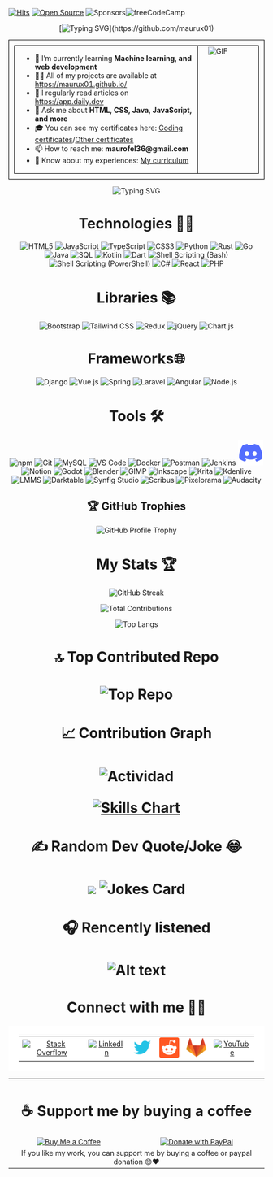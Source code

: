 [![Hits](https://hits.seeyoufarm.com/api/count/incr/badge.svg?url=https%3A%2F%2Fgithub.com%2FMaurux01&count_bg=%2334C09B&title_bg=%23555555&icon=github.svg&icon_color=%23EF602E&title=Viewers&edge_flat=false)](https://hits.seeyoufarm.com) [![Open Source](https://badges.frapsoft.com/os/v2/open-source.svg?v=103)](https://github.com/maurux01) ![Sponsors](https://img.shields.io/github/sponsors/maurux01?color=red&logo=githubsponsors)![freeCodeCamp](https://img.shields.io/badge/freeCodeCamp-0A0A23?logo=freecodecamp&logoColor=white)


<div align="center">
  
  [![Typing SVG](https://readme-typing-svg.herokuapp.com?font=Fira+Code&size=24&duration=4000&color=6FC3DF&lines=Hello,+I'm+Maurux01!;I+love+coding+and+technology.;Welcome+to+my+profile!)](https://github.com/maurux01)
<div align="center">
<table style="border: 1px solid black; width: 100%; padding: 10px;">
  <tr>
    <td style="border: 1px solid black; vertical-align: top; width: 75%; padding-left: 20px;">
      <ul style="list-style-type: disc; padding-left: 20px;">
        <li> 🌱 I’m currently learning <strong>Machine learning, and web development</strong></li>
        <li> 👨‍💻 All of my projects are available at <a href="https://maurux01.github.io/">https://maurux01.github.io/</a></li>
        <li> 📝 I regularly read articles on <a href="https://daily.dev/es">https://app.daily.dev</a></li>
        <li> 💬 Ask me about <strong>HTML, CSS, Java, JavaScript, and more</strong></li>
        <li> 🎓 You can see my certificates here: <a href="https://drive.google.com/drive/folders/1Sq5hnD3T1hJmHeicdiXK0TyH4OPDFrV3">Coding certificates</a>/<a href="https://drive.google.com/drive/folders/1yW6YV73z90q1kUUwXLvQkCM7AZ8X2lTO">Other certificates</a></li>
        <li>📫 How to reach me: <strong>maurofel36@gmail.com</strong></li>
        <li>📄 Know about my experiences: <a href="https://drive.google.com/file/d/1jWo6rGPY5Gjf7cLy88XKt0zkzlYzjoPM/view?usp=drive_link">My curriculum</a></li>
      </ul>
    </td>
    <td style="border: 1px solid black; vertical-align: top; width: 25%; padding-left: 20px;">
      <img src="https://media.giphy.com/media/qgQUggAC3Pfv687qPC/giphy.gif" width="250" alt="GIF">
    </td>
  </tr>
</table>
</div>

  ![Typing SVG](https://readme-typing-svg.herokuapp.com?font=Fira+Code&size=24&duration=4000&color=6FC3DF&lines=Industrial+Enginieer;and+Jr+Software+Egninieer)
<div align="center">
  <h1>Technologies 🧑‍💻</h1>
</div>
  <img src="https://cdn.jsdelivr.net/gh/devicons/devicon/icons/html5/html5-original.svg" alt="HTML5" width="40" height="40"/>
  <img src="https://cdn.jsdelivr.net/gh/devicons/devicon/icons/javascript/javascript-original.svg" alt="JavaScript" width="40" height="40"/>
  <img src="https://cdn.jsdelivr.net/gh/devicons/devicon/icons/typescript/typescript-original.svg" alt="TypeScript" width="40" height="40"/>
  <img src="https://cdn.jsdelivr.net/gh/devicons/devicon/icons/css3/css3-original.svg" alt="CSS3" width="40" height="40"/>
  <img src="https://cdn.jsdelivr.net/gh/devicons/devicon/icons/python/python-original.svg" 
  alt="Python" width="40" height="40"/>
  <img src="https://img.icons8.com/?size=256&id=DdsVMQpS0aaL&format=png" alt="Rust" width="40" height="40"/>
  <img src="https://cdn.jsdelivr.net/gh/devicons/devicon/icons/go/go-original.svg" alt="Go" width="40" height="40"/>
  <img src="https://cdn.jsdelivr.net/gh/devicons/devicon/icons/java/java-original.svg" alt="Java" width="40" height="40"/>
  <img src="https://cdn.jsdelivr.net/gh/devicons/devicon/icons/mysql/mysql-original.svg" alt="SQL" width="40" height="40"/>
  <img src="https://cdn.jsdelivr.net/gh/devicons/devicon/icons/kotlin/kotlin-original.svg" alt="Kotlin" width="40" height="40"/>
  <img src="https://cdn.jsdelivr.net/gh/devicons/devicon/icons/dart/dart-original.svg" alt="Dart" width="40" height="40"/>
  <img src="https://cdn.jsdelivr.net/gh/devicons/devicon/icons/bash/bash-original.svg" alt="Shell Scripting (Bash)" width="40" height="40"/>
  <img src="https://cdn.jsdelivr.net/gh/devicons/devicon/icons/powershell/powershell-original.svg" alt="Shell Scripting (PowerShell)" width="40" height="40"/>
  <img src="https://cdn.jsdelivr.net/gh/devicons/devicon/icons/csharp/csharp-original.svg" alt="C#" width="40" height="40"/>
  <img src="https://cdn.jsdelivr.net/gh/devicons/devicon/icons/react/react-original.svg" alt="React" width="40" height="40"/>
  <img src="https://cdn.jsdelivr.net/gh/devicons/devicon/icons/php/php-original.svg" alt="PHP" width="40" height="40"/>
  

<div align="center">
  <h1>Libraries 📚</h1>
</div>
  <img src="https://cdn.jsdelivr.net/gh/devicons/devicon/icons/bootstrap/bootstrap-original.svg" alt="Bootstrap" width="40" height="40"/>
  <img src="https://img.icons8.com/?size=100&id=4PiNHtUJVbLs&format=png&color=000000" alt="Tailwind CSS" width="40" height="40"/>
  <img src="https://cdn.jsdelivr.net/gh/devicons/devicon/icons/redux/redux-original.svg" alt="Redux" width="40" height="40"/>
  <img src="https://cdn.jsdelivr.net/gh/devicons/devicon/icons/jquery/jquery-original.svg" alt="jQuery" width="40" height="40"/>
  <img src="https://www.chartjs.org/media/logo-title.svg" alt="Chart.js" width="40" height="40"/>




<div align="center">
<h1>Frameworks🌐</h1>
</div>

  <img src="https://cdn.jsdelivr.net/gh/devicons/devicon/icons/django/django-plain.svg" alt="Django" width="40" height="40"/>
  <img src="https://cdn.jsdelivr.net/gh/devicons/devicon/icons/vuejs/vuejs-original.svg" alt="Vue.js" width="40" height="40"/>
  <img src="https://cdn.jsdelivr.net/gh/devicons/devicon/icons/spring/spring-original.svg" alt="Spring" width="40" height="40"/>
  <img src="https://img.icons8.com/?size=100&id=lRjcvhvtR81o&format=png&color=000000 " alt="Laravel" width="40" height="40"/>
  <img src="https://cdn.jsdelivr.net/gh/devicons/devicon/icons/angularjs/angularjs-original.svg" alt="Angular" width="40" height="40"/>
  <img src="https://cdn.jsdelivr.net/gh/devicons/devicon/icons/nodejs/nodejs-original.svg" alt="Node.js" width="40" height="40"/>


<div align="center">
  <h1> Tools 🛠️</h1>
  <img src="https://cdn.jsdelivr.net/gh/devicons/devicon/icons/npm/npm-original-wordmark.svg" alt="npm" width="50"/>
  <img src="https://cdn.jsdelivr.net/gh/devicons/devicon/icons/git/git-original.svg" alt="Git" width="50"/>
  <img src="https://cdn.jsdelivr.net/gh/devicons/devicon/icons/mysql/mysql-original.svg" alt="MySQL" width="50"/>
  <img src="https://cdn.jsdelivr.net/gh/devicons/devicon/icons/vscode/vscode-original.svg" alt="VS Code" width="50"/>
  <img src="https://cdn.jsdelivr.net/gh/devicons/devicon/icons/docker/docker-original.svg" alt="Docker" width="50"/>
  <img src="https://cdn.jsdelivr.net/gh/devicons/devicon/icons/postman/postman-original.svg" alt="Postman" width="50"/>
  <img src="https://cdn.jsdelivr.net/gh/devicons/devicon/icons/jenkins/jenkins-original.svg" alt="Jenkins" width="50"/>
  <img src="image-2.png" alt="Discord" width="50"/>
  <img src="https://cdn.jsdelivr.net/gh/devicons/devicon/icons/notion/notion-original.svg" alt="Notion" width="50"/>
  <img src="https://cdn.jsdelivr.net/gh/devicons/devicon/icons/godot/godot-original.svg" alt="Godot" width="50"/>
  <img src="https://cdn.jsdelivr.net/gh/devicons/devicon/icons/blender/blender-original.svg" alt="Blender" width="50"/>
  <img src="https://img.icons8.com/?size=256&id=b4Y5rs3iBGqE&format=png" alt="GIMP" width="50"/>
  <img src="https://img.icons8.com/?size=256&id=63150&format=png" alt="Inkscape" width="50"/>
  <img src="https://img.icons8.com/?size=256&id=HwN2KHJZmGGN&format=png" alt="Krita" width="50" height="50"/>
  <img src="https://upload.wikimedia.org/wikipedia/commons/thumb/4/49/Breezeicons-apps-48-kdenlive.svg/800px-Breezeicons-apps-48-kdenlive.svg.png" alt="Kdenlive" width="50" height="50"/>
  <img src="https://img.icons8.com/?size=256&id=L6zSjFS4HZZy&format=png" alt="LMMS" width="50" height="50"/>
  <img src="https://upload.wikimedia.org/wikipedia/commons/thumb/7/7b/Darktable_icon.svg/128px-Darktable_icon.svg.png" alt="Darktable" width="50" height="50"/>
  <img src="https://upload.wikimedia.org/wikipedia/commons/thumb/1/10/Synfig_logo.svg/640px-Synfig_logo.svg.png" alt="Synfig Studio" width="50" height="50"/>
  <img src="https://upload.wikimedia.org/wikipedia/commons/thumb/8/85/Scribus_logo.svg/135px-Scribus_logo.svg.png" alt="Scribus" width="50" height="50"/>
  <img src="https://upload.wikimedia.org/wikipedia/commons/0/09/Pixelorama_Icon.png?20211216231235" alt="Pixelorama" width="50" height="50"/>
  <img src="https://upload.wikimedia.org/wikipedia/commons/f/fd/Audacity.png" alt="Audacity" width="50" height="50"/>


## 🏆 GitHub Trophies
<div align="center">

![GitHub Profile Trophy](https://github-profile-trophy.vercel.app/?username=maurux01&theme=radical)
</div>


<div align="center">
  <h1>My Stats 🏆</h1>
</div>

<div align="center">
  
![GitHub Streak](https://github-readme-streak-stats.herokuapp.com/?user=maurux01&theme=tokyonight&hide_border=true)

![Total Contributions](https://github-readme-stats.vercel.app/api?username=maurux01&count_private=true&show_icons=true&theme=tokyonight)

![Top Langs](https://github-readme-stats.vercel.app/api/top-langs/?username=maurux01&layout=compact&theme=tokyonight&hide_border=true)
</div>





<!-- Tema Tokyo Night -->
<div align="center">
 <h1> 🔝 Top Contributed Repo<h1>

 ![Top Repo](https://github-readme-stats.vercel.app/api/pin/?username=maurux01&repo=maurux01.github.io&theme=tokyonight)

</div>

<div>
<h1> 📈 Contribution Graph <h1>
  
![Actividad](https://github-readme-activity-graph.vercel.app/graph?username=maurux01&theme=react-dark)
  
<a href="https://profile.codersrank.io/user/maurux01">
  <img src="https://cr-skills-chart-widget.azurewebsites.net/api/api?username=mauroinfante" alt="Skills Chart"/>
</a>
</div>
 
<div align="center">
 <h1> ✍️ Random Dev Quote/Joke 😂 <h1>
 
![](https://quotes-github-readme.vercel.app/api?type=horizontal&theme=tokyonight) ![Jokes Card](https://readme-jokes.vercel.app/api?theme=tokyonight)
</div>

<div>
<h1>  🎧 Rencently listened<h1>

![Alt text](https://spotify-recently-played-readme.vercel.app/api?user=31vfyogxf5yityzuk53epew2fiui)
</div>



<div>
  <div align="center">
 <h1>Connect with me 🤝🏻</h1>
  <table style="width: 100%; background-color: white; text-align: center; border-spacing: 10px; padding: 20px;">
    <tr>
      <td>
        <a href="https://stackoverflow.com/users/28065944/mauro-infante" target="_blank">
          <img src="https://img.icons8.com/fluency/48/ffffff/stackoverflow.png" alt="Stack Overflow" height="40" width="40" />
        </a>
      </td>
      <td>
        <a href="https://linkedin.com/in/infmauro" target="_blank">
          <img src="https://img.icons8.com/fluency/48/ffffff/linkedin.png" alt="LinkedIn" width="40" height="40">
        </a>
      </td>
      <td>
        <a href="https://twitter.com/maufel2" target="_blank">
          <img src="image-6.png" alt="Twitter" width="40" height="40">
        </a>
      </td>
      <td>
        <a href="https://www.reddit.com/user/maxinff/" target="_blank">
          <img src="image-1.png" alt="Reddit" width="40" height="40">
        </a>
      </td>
      <td>
        <a href="https://gitlab.com/Maurux01" target="_blank">
          <img src="image.png" alt="GitLab" width="40" height="40">
        </a>
      </td>
      <td>
        <a href="https://www.youtube.com/@maurux01" target="_blank">
          <img src="https://img.icons8.com/fluency/48/ffffff/youtube-play.png" alt="YouTube" width="40" height="40">
        </a>
      </td>
    </tr>
  </table>
    
<table>
  <tr>
    <th colspan="2"><h1>☕ Support me by buying a coffee</h1></th>
  </tr>
  <tr>
    <td align="center">
      <a href="https://buymeacoffee.com/maurofel36e">
        <img src="https://img.shields.io/badge/-Buy%20Me%20a%20Coffee-%23FFDD00?style=for-the-badge&logo=buy-me-a-coffee&logoColor=black" alt="Buy Me a Coffee">
      </a>
    </td>
    <td align="center">
      <a href="https://www.paypal.com/donate/?hosted_button_id=HRZTRQ4J2S3HN">
        <img src="https://www.paypalobjects.com/en_US/i/btn/btn_donateCC_LG.gif" alt="Donate with PayPal">
      </a>
    </td>
  </tr>
  <tr>
    <td colspan="2" align="center">If you like my work, you can support me by buying a coffee or paypal donation 😊❤️</td>
  </tr>
</table>
</div>


